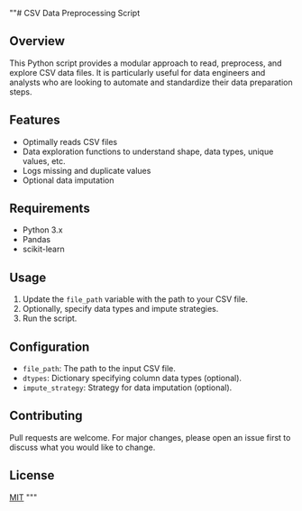 ""# CSV Data Preprocessing Script

## Overview

This Python script provides a modular approach to read, preprocess, and explore CSV data files. It is particularly useful for data engineers and analysts who are looking to automate and standardize their data preparation steps.

## Features

- Optimally reads CSV files
- Data exploration functions to understand shape, data types, unique values, etc.
- Logs missing and duplicate values
- Optional data imputation

## Requirements

- Python 3.x
- Pandas
- scikit-learn

## Usage

1. Update the `file_path` variable with the path to your CSV file.
2. Optionally, specify data types and impute strategies.
3. Run the script.

## Configuration

- `file_path`: The path to the input CSV file.
- `dtypes`: Dictionary specifying column data types (optional).
- `impute_strategy`: Strategy for data imputation (optional).

## Contributing

Pull requests are welcome. For major changes, please open an issue first to discuss what you would like to change.

## License

[MIT](https://choosealicense.com/licenses/mit/)
"""
